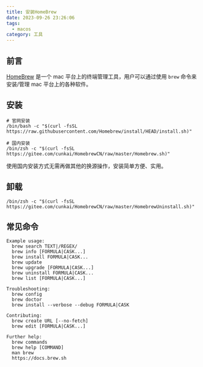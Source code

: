 ```yaml
---
title: 安装HomeBrew
date: 2023-09-26 23:26:06
tags: 
  - macos
category: 工具
---
```


## 前言

[HomeBrew](https://brew.sh) 是一个 mac 平台上的终端管理工具，用户可以通过使用 `brew` 命令来安装/管理 mac 平台上的各种软件。

<!-- more -->

## 安装

```shell
# 官网安装
/bin/bash -c "$(curl -fsSL https://raw.githubusercontent.com/Homebrew/install/HEAD/install.sh)"

# 国内安装
/bin/zsh -c "$(curl -fsSL https://gitee.com/cunkai/HomebrewCN/raw/master/Homebrew.sh)"
```

使用国内安装方式无需再做其他的换源操作，安装简单方便、实用。

## 卸载

```shell
/bin/zsh -c "$(curl -fsSL https://gitee.com/cunkai/HomebrewCN/raw/master/HomebrewUninstall.sh)"
```

## 常见命令

```shell
Example usage:
  brew search TEXT|/REGEX/
  brew info [FORMULA|CASK...]
  brew install FORMULA|CASK...
  brew update
  brew upgrade [FORMULA|CASK...]
  brew uninstall FORMULA|CASK...
  brew list [FORMULA|CASK...]

Troubleshooting:
  brew config
  brew doctor
  brew install --verbose --debug FORMULA|CASK

Contributing:
  brew create URL [--no-fetch]
  brew edit [FORMULA|CASK...]

Further help:
  brew commands
  brew help [COMMAND]
  man brew
  https://docs.brew.sh
```

